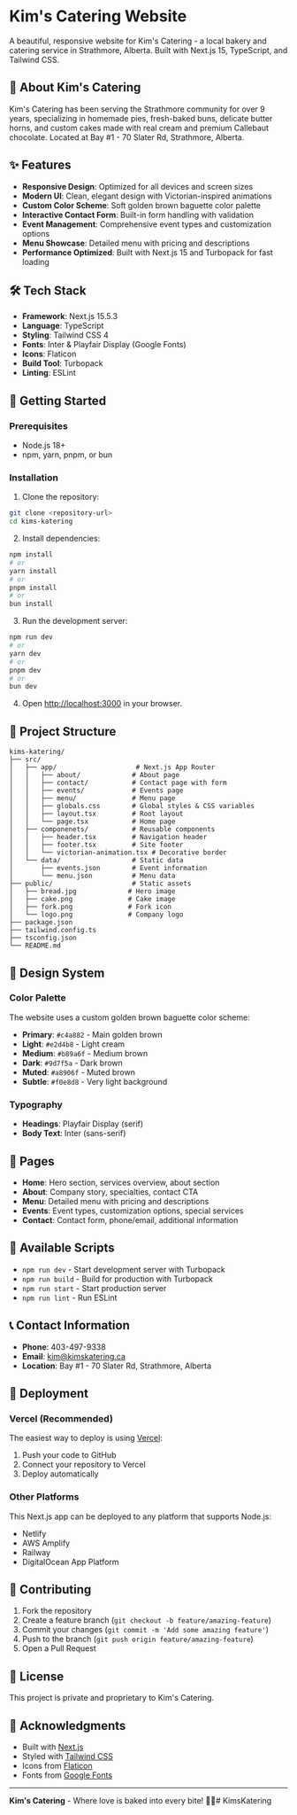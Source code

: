 # Kim's Catering Website

A beautiful, responsive website for Kim's Catering - a local bakery and catering service in Strathmore, Alberta. Built with Next.js 15, TypeScript, and Tailwind CSS.

## 🍰 About Kim's Catering

Kim's Catering has been serving the Strathmore community for over 9 years, specializing in homemade pies, fresh-baked buns, delicate butter horns, and custom cakes made with real cream and premium Callebaut chocolate. Located at Bay #1 - 70 Slater Rd, Strathmore, Alberta.

## ✨ Features

- **Responsive Design**: Optimized for all devices and screen sizes
- **Modern UI**: Clean, elegant design with Victorian-inspired animations
- **Custom Color Scheme**: Soft golden brown baguette color palette
- **Interactive Contact Form**: Built-in form handling with validation
- **Event Management**: Comprehensive event types and customization options
- **Menu Showcase**: Detailed menu with pricing and descriptions
- **Performance Optimized**: Built with Next.js 15 and Turbopack for fast loading

## 🛠️ Tech Stack

- **Framework**: Next.js 15.5.3
- **Language**: TypeScript
- **Styling**: Tailwind CSS 4
- **Fonts**: Inter & Playfair Display (Google Fonts)
- **Icons**: Flaticon
- **Build Tool**: Turbopack
- **Linting**: ESLint

## 🚀 Getting Started

### Prerequisites

- Node.js 18+ 
- npm, yarn, pnpm, or bun

### Installation

1. Clone the repository:
```bash
git clone <repository-url>
cd kims-katering
```

2. Install dependencies:
```bash
npm install
# or
yarn install
# or
pnpm install
# or
bun install
```

3. Run the development server:
```bash
npm run dev
# or
yarn dev
# or
pnpm dev
# or
bun dev
```

4. Open [http://localhost:3000](http://localhost:3000) in your browser.

## 📁 Project Structure

```
kims-katering/
├── src/
│   ├── app/                    # Next.js App Router
│   │   ├── about/             # About page
│   │   ├── contact/           # Contact page with form
│   │   ├── events/            # Events page
│   │   ├── menu/              # Menu page
│   │   ├── globals.css        # Global styles & CSS variables
│   │   ├── layout.tsx         # Root layout
│   │   └── page.tsx           # Home page
│   ├── componenets/           # Reusable components
│   │   ├── header.tsx         # Navigation header
│   │   ├── footer.tsx         # Site footer
│   │   └── victorian-animation.tsx # Decorative border
│   └── data/                  # Static data
│       ├── events.json        # Event information
│       └── menu.json          # Menu data
├── public/                    # Static assets
│   ├── bread.jpg             # Hero image
│   ├── cake.png              # Cake image
│   ├── fork.png              # Fork icon
│   └── logo.png              # Company logo
├── package.json
├── tailwind.config.ts
├── tsconfig.json
└── README.md
```

## 🎨 Design System

### Color Palette
The website uses a custom golden brown baguette color scheme:

- **Primary**: `#c4a882` - Main golden brown
- **Light**: `#e2d4b8` - Light cream
- **Medium**: `#b89a6f` - Medium brown
- **Dark**: `#9d7f5a` - Dark brown
- **Muted**: `#a8906f` - Muted brown
- **Subtle**: `#f0e8d8` - Very light background

### Typography
- **Headings**: Playfair Display (serif)
- **Body Text**: Inter (sans-serif)

## 📱 Pages

- **Home**: Hero section, services overview, about section
- **About**: Company story, specialties, contact CTA
- **Menu**: Detailed menu with pricing and descriptions
- **Events**: Event types, customization options, special services
- **Contact**: Contact form, phone/email, additional information

## 🔧 Available Scripts

- `npm run dev` - Start development server with Turbopack
- `npm run build` - Build for production with Turbopack
- `npm run start` - Start production server
- `npm run lint` - Run ESLint

## 📞 Contact Information

- **Phone**: 403-497-9338
- **Email**: kim@kimskatering.ca
- **Location**: Bay #1 - 70 Slater Rd, Strathmore, Alberta

## 🚀 Deployment

### Vercel (Recommended)
The easiest way to deploy is using [Vercel](https://vercel.com/new):

1. Push your code to GitHub
2. Connect your repository to Vercel
3. Deploy automatically

### Other Platforms
This Next.js app can be deployed to any platform that supports Node.js:
- Netlify
- AWS Amplify
- Railway
- DigitalOcean App Platform

## 🤝 Contributing

1. Fork the repository
2. Create a feature branch (`git checkout -b feature/amazing-feature`)
3. Commit your changes (`git commit -m 'Add some amazing feature'`)
4. Push to the branch (`git push origin feature/amazing-feature`)
5. Open a Pull Request

## 📄 License

This project is private and proprietary to Kim's Catering.

## 🙏 Acknowledgments

- Built with [Next.js](https://nextjs.org/)
- Styled with [Tailwind CSS](https://tailwindcss.com/)
- Icons from [Flaticon](https://www.flaticon.com/)
- Fonts from [Google Fonts](https://fonts.google.com/)

---

**Kim's Catering** - Where love is baked into every bite! 🥖✨# KimsKatering
